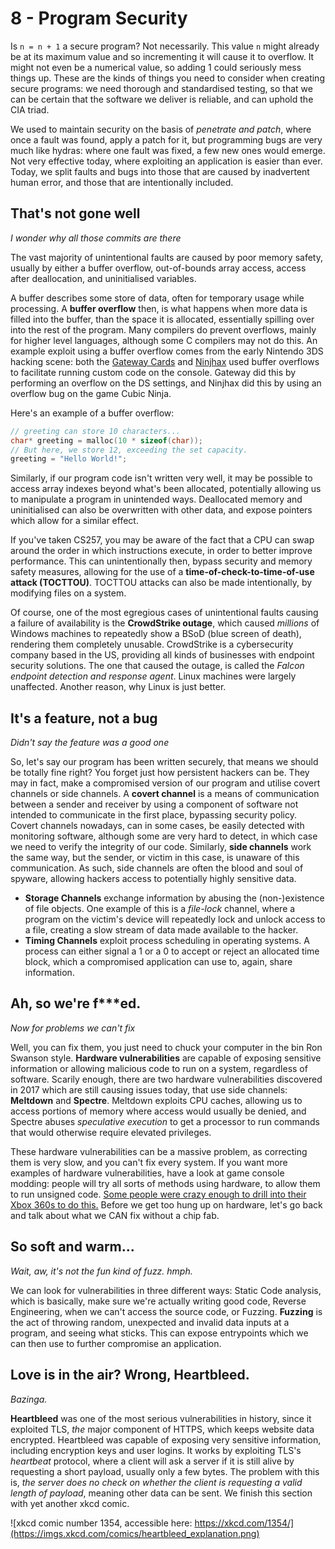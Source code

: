 # 8 - Program Security

Is `n = n + 1` a secure program? Not necessarily. This value `n` might already be at its maximum value and so incrementing it will cause it to overflow. It might not even be a numerical value, so adding 1 could seriously mess things up. These are the kinds of things you need to consider when creating secure programs: we need thorough and standardised testing, so that we can be certain that the software we deliver is reliable, and can uphold the CIA triad.

We used to maintain security on the basis of *penetrate and patch*, where once a fault was found, apply a patch for it, but programming bugs are very much like hydras: where one fault was fixed, a few new ones would emerge. Not very effective today, where exploiting an application is easier than ever. Today, we split faults and bugs into those that are caused by inadvertent human error, and those that are intentionally included.

## That's not gone well

*I wonder why all those commits are there*

The vast majority of unintentional faults are caused by poor memory safety, usually by either a buffer overflow, out-of-bounds array access, access after deallocation, and uninitialised variables.

A buffer describes some store of data, often for temporary usage while processing. A **buffer overflow** then, is what happens when more data is filled into the buffer, than the space it is allocated, essentially spilling over into the rest of the program. Many compilers do prevent overflows, mainly for higher level languages, although some C compilers may not do this. An example exploit using a buffer overflow comes from the early Nintendo 3DS hacking scene: both the [Gateway Cards](https://www.gamebrew.org/wiki/Gateway_Launcher_3DS) and [Ninjhax](https://www.3dbrew.org/wiki/Ninjhax) used buffer overflows to facilitate running custom code on the console. Gateway did this by performing an overflow on the DS settings, and Ninjhax did this by using an overflow bug on the game Cubic Ninja.

Here's an example of a buffer overflow:

```c
// greeting can store 10 characters...
char* greeting = malloc(10 * sizeof(char));
// But here, we store 12, exceeding the set capacity.
greeting = "Hello World!";
```

Similarly, if our program code isn't written very well, it may be possible to access array indexes beyond what's been allocated, potentially allowing us to manipulate a program in unintended ways. Deallocated memory and uninitialised can also be overwritten with other data, and expose pointers which allow for a similar effect.

If you've taken CS257, you may be aware of the fact that a CPU can swap around the order in which instructions execute, in order to better improve performance. This can unintentionally then, bypass security and memory safety measures, allowing for the use of a **time-of-check-to-time-of-use attack (TOCTTOU)**. TOCTTOU attacks can also be made intentionally, by modifying files on a system.

Of course, one of the most egregious cases of unintentional faults causing a failure of availability is the **CrowdStrike outage**, which caused *millions* of Windows machines to repeatedly show a BSoD (blue screen of death), rendering them completely unusable. CrowdStrike is a cybersecurity company based in the US, providing all kinds of businesses with endpoint security solutions. The one that caused the outage, is called the *Falcon endpoint detection and response agent*. Linux machines were largely unaffected. Another reason, why Linux is just better.

## It's a feature, not a bug

*Didn't say the feature was a good one*

So, let's say our program has been written securely, that means we should be totally fine right? You forget just how persistent hackers can be. They may in fact, make a compromised version of our program and utilise covert channels or side channels. A **covert channel** is a means of communication between a sender and receiver by using a component of software not intended to communicate in the first place, bypassing security policy. Covert channels nowadays, can in some cases, be easily detected with monitoring software, although some are very hard to detect, in which case we need to verify the integrity of our code. Similarly, **side channels** work the same way, but the sender, or victim in this case, is unaware of this communication. As such, side channels are often the blood and soul of spyware, allowing hackers access to potentially highly sensitive data.

- **Storage Channels** exchange information by abusing the (non-)existence of file objects. One example of this is a *file-lock* channel, where a program on the victim's device will repeatedly lock and unlock access to a file, creating a slow stream of data made available to the hacker.
- **Timing Channels** exploit process scheduling in operating systems. A process can either signal a 1 or a 0 to accept or reject an allocated time block, which a compromised application can use to, again, share information.

## Ah, so we're f***ed.

*Now for problems we can't fix*

Well, you can fix them, you just need to chuck your computer in the bin Ron Swanson style. **Hardware vulnerabilities** are capable of exposing sensitive information or allowing malicious code to run on a system, regardless of software. Scarily enough, there are two hardware vulnerabilities discovered in 2017 which are still causing issues today, that use side channels: **Meltdown** and **Spectre**. Meltdown exploits CPU caches, allowing us to access portions of memory where access would usually be denied, and Spectre abuses *speculative execution* to get a processor to run commands that would otherwise require elevated privileges.

These hardware vulnerabilities can be a massive problem, as correcting them is very slow, and you can't fix every system. If you want more examples of hardware vulnerabilities, have a look at game console modding: people will try all sorts of methods using hardware, to allow them to run unsigned code. [Some people were crazy enough to drill into their Xbox 360s to do this.](https://www.youtube.com/watch?v=RyW0lXnoFOA) Before we get too hung up on hardware, let's go back and talk about what we CAN fix without a chip fab.

## So soft and warm...

*Wait, aw, it's not the fun kind of fuzz. hmph.*

We can look for vulnerabilities in three different ways: Static Code analysis, which is basically, make sure we're actually writing good code, Reverse Engineering, when we can't access the source code, or Fuzzing. **Fuzzing** is the act of throwing random, unexpected and invalid data inputs at a program, and seeing what sticks. This can expose entrypoints which we can then use to further compromise an application.

## Love is in the air? Wrong, Heartbleed.

*Bazinga.*

**Heartbleed** was one of the most serious vulnerabilities in history, since it exploited TLS, *the* major component of HTTPS, which keeps website data encrypted. Heartbleed was capable of exposing very sensitive information, including encryption keys and user logins. It works by exploiting TLS's *heartbeat* protocol, where a client will ask a server if it is still alive by requesting a short payload, usually only a few bytes. The problem with this is, *the server does no check on whether the client is requesting a valid length of payload*, meaning other data can be sent. We finish this section with yet another xkcd comic.

![xkcd comic number 1354, accessible here: https://xkcd.com/1354/](https://imgs.xkcd.com/comics/heartbleed_explanation.png)